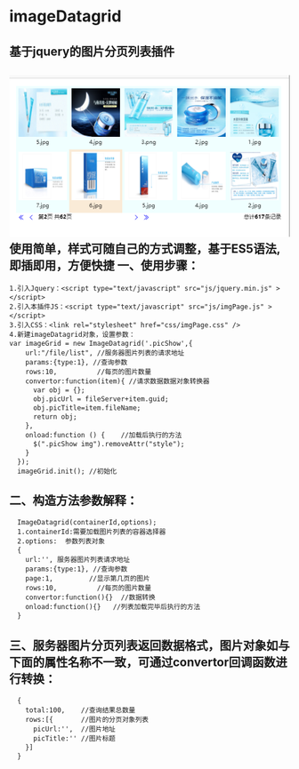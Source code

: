 # imageDatagrid
基于jquery的图片分页列表插件
---------------------------
![](https://github.com/kekenaer/imageDatagrid/blob/master/imageDatagrid.png?raw=true)  
    使用简单，样式可随自己的方式调整，基于ES5语法,即插即用，方便快捷
一、使用步骤：
------------
    1.引入Jquery：<script type="text/javascript" src="js/jquery.min.js" ></script>
    2.引入本插件JS：<script type="text/javascript" src="js/imgPage.js" ></script>
    3.引入CSS：<link rel="stylesheet" href="css/imgPage.css" />
    4.新建imageDatagrid对象，设置参数：
    var imageGrid = new ImageDatagrid('.picShow',{
        url:"/file/list", //服务器图片列表的请求地址
        params:{type:1}, //查询参数
        rows:10,          //每页的图片数量
        convertor:function(item){ //请求数据数据对象转换器
          var obj = {};
          obj.picUrl = fileServer+item.guid;
          obj.picTitle=item.fileName;
          return obj;
        },
        onload:function () {    //加载后执行的方法
          $(".picShow img").removeAttr("style");
        }
      });
      imageGrid.init(); //初始化
二、构造方法参数解释：
--------------------
      ImageDatagrid(containerId,options);
      1.containerId:需要加载图片列表的容器选择器
      2.options:  参数列表对象
      {
        url:'', 服务器图片列表请求地址
        params:{type:1}, //查询参数
        page:1,         //显示第几页的图片
        rows:10,          //每页的图片数量
        convertor:function(){}  //数据转换
        onload:function(){}   //列表加载完毕后执行的方法 
      }
三、服务器图片分页列表返回数据格式，图片对象如与下面的属性名称不一致，可通过convertor回调函数进行转换：
--------------------
      {
        total:100,    //查询结果总数量
        rows:[{       //图片的分页对象列表
          picUrl:'',  //图片地址
          picTitle:'' //图片标题
        }]       
      }
